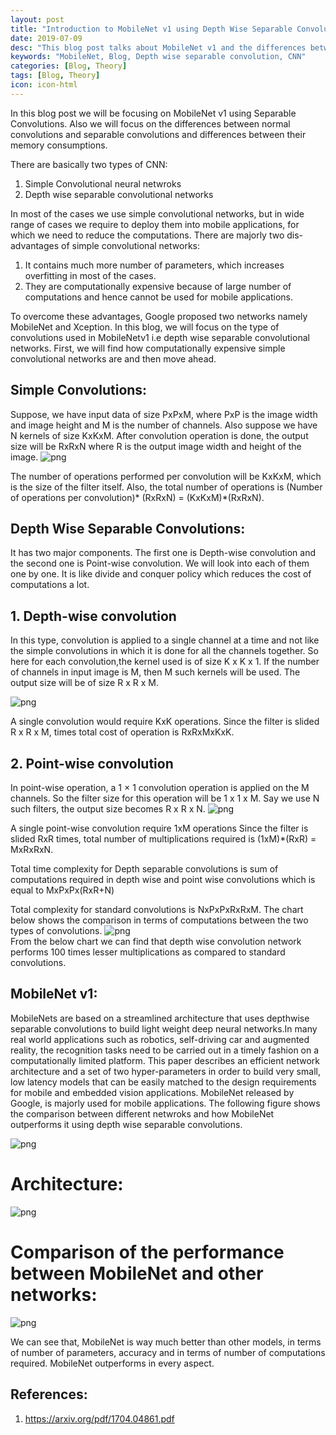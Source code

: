 ```yaml
---
layout: post
title: "Introduction to MobileNet v1 using Depth Wise Separable Convolution"
date: 2019-07-09
desc: "This blog post talks about MobileNet v1 and the differences between simple convolution and depth wise separable convolution"
keywords: "MobileNet, Blog, Depth wise separable convolution, CNN"
categories: [Blog, Theory]
tags: [Blog, Theory]
icon: icon-html
---
```



In this blog post we will be focusing on MobileNet v1 using Separable Convolutions. Also we will focus on the differences between normal convolutions and separable convolutions and differences between their memory consumptions.

There are basically two types of CNN:

1. Simple Convolutional neural netwroks
2. Depth wise separable convolutional networks

In most of the cases we use simple convolutional networks, but in wide range of cases we require to deploy them into mobile applications, for which we need to reduce the computations. There are majorly two dis-advantages of simple convolutional networks:

1. It contains much more number of parameters, which increases overfitting in most of the cases.
2. They are computationally expensive because of large number of computations and hence cannot be used for mobile applications.

To overcome these advantages, Google proposed two networks namely MobileNet and Xception. In this blog, we will focus on the type of convolutions used in MobileNetv1 i.e depth wise separable convolutional networks. First, we will find how computationally expensive simple convolutional networks are and then move ahead.

## Simple Convolutions:
Suppose, we have input data of size PxPxM, where PxP is the image width and image height and M is the number of channels. Also suppose we have N kernels of size KxKxM. After convolution operation is done, the output size will be RxRxN where R is the output image width and height of the image.
![png](https://raw.githubusercontent.com/krutikabapat/krutikabapat.github.io/master/assets/simple.png)

The number of operations performed per convolution will be KxKxM, which is the size of the filter itself.
Also, the total number of operations is (Number of operations per convolution)* (RxRxN) = (KxKxM)*(RxRxN).

## Depth Wise Separable Convolutions:
It has two major components. The first one is Depth-wise convolution and the second one is Point-wise convolution. We will look into each of them one by one. It is like divide and conquer policy which reduces the cost of computations a lot.

## 1. Depth-wise convolution

In this type, convolution is applied to a single channel at a time and not like the simple convolutions in which it is done for all the channels together.
So here for each convolution,the kernel used is of size K x K x 1. If the number of channels in input image is M, then M such kernels will be used. The output size will be of size R x R x M.

![png](https://raw.githubusercontent.com/krutikabapat/krutikabapat.github.io/master/assets/depth.png)


A single convolution would require KxK operations.
Since the filter is slided R x R x M, times total cost of operation is RxRxMxKxK.



## 2. Point-wise convolution

In point-wise operation, a 1 × 1 convolution operation is applied on the M channels. So the filter size for this operation will be 1 x 1 x M. Say we use N such filters, the output size becomes R x R x N.
![png](https://raw.githubusercontent.com/krutikabapat/krutikabapat.github.io/master/assets/point.png)

A single point-wise convolution require 1xM operations
Since the filter is slided  RxR times, total number of multiplications required is (1xM)*(RxR) = MxRxRxN.


Total time complexity for Depth separable convolutions is sum of computations required in depth wise and point wise convolutions which is equal to MxPxPx(RxR+N)

Total complexity for standard convolutions is NxPxPxRxRxM. The chart below shows the comparison in terms of computations between the two types of convolutions.
![png](https://raw.githubusercontent.com/krutikabapat/krutikabapat.github.io/master/assets/comparisoncomplexity.png)  
From the below chart we can find that depth wise convolution network performs 100 times lesser multiplications as compared to standard convolutions.
## MobileNet v1:
MobileNets are based on a streamlined architecture that uses depthwise separable convolutions to build light weight deep
neural networks.In many real world applications such as robotics, self-driving car and augmented reality, the recognition tasks need to be carried out in a timely fashion on a computationally limited platform. This paper describes an efficient network architecture and a set of two hyper-parameters in order to build very small, low latency models that can be easily matched to the design requirements for mobile and embedded vision applications. MobileNet released by Google, is majorly used for mobile applications. The following figure shows the comparison between different netwroks and how MobileNet outperforms it using depth wise separable convolutions.

![png](https://raw.githubusercontent.com/krutikabapat/krutikabapat.github.io/master/assets/general.png)

# Architecture:
![png](https://raw.githubusercontent.com/krutikabapat/krutikabapat.github.io/master/assets/Mobilenetnetwork.png)

# Comparison of the performance between MobileNet and other networks:
![png](https://raw.githubusercontent.com/krutikabapat/krutikabapat.github.io/master/assets/comparisonmobilenet.png)

We can see that, MobileNet is way much better than other models, in terms of number of parameters, accuracy and in terms of number of computations required. MobileNet outperforms in every aspect.

## References:
1. https://arxiv.org/pdf/1704.04861.pdf













